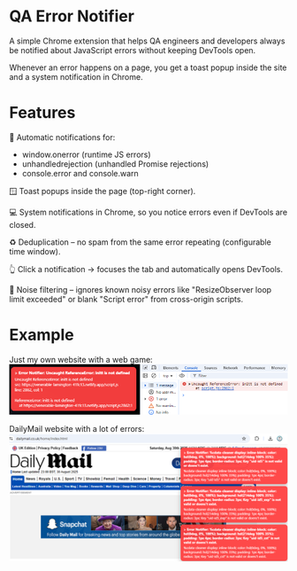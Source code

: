 # QA Error Notifier

A simple Chrome extension that helps QA engineers and developers always be notified about JavaScript errors without keeping DevTools open.

Whenever an error happens on a page, you get a toast popup inside the site and a system notification in Chrome.

# Features

🔔 Automatic notifications for:
  - window.onerror (runtime JS errors)
  - unhandledrejection (unhandled Promise rejections)
  - console.error and console.warn

🪟 Toast popups inside the page (top-right corner).

💻 System notifications in Chrome, so you notice errors even if DevTools are closed.

♻️ Deduplication – no spam from the same error repeating (configurable time window).

👆 Click a notification → focuses the tab and automatically opens DevTools.

🧹 Noise filtering – ignores known noisy errors like "ResizeObserver loop limit exceeded" or blank "Script error" from cross-origin scripts.

# Example

Just my own website with a web game:
![Notify screen](./docs/example.png)

DailyMail website with a lot of errors:
![Notify screen](./docs/exampleDM.png)